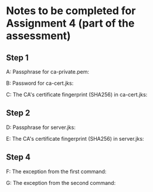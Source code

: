 # Notes to be completed for Assignment 4 (part of the assessment)

## Step 1

A: Passphrase for ca-private.pem:


B: Password for ca-cert.jks:


C: The CA's certificate fingerprint (SHA256) in ca-cert.jks:


## Step 2

D: Passphrase for server.jks:


E: The CA's certificate fingerprint (SHA256) in server.jks:


## Step 4

F: The exception from the first command:


G: The exception from the second command:

